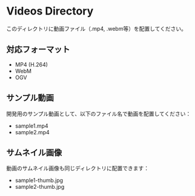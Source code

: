 # Videos Directory

このディレクトリに動画ファイル（.mp4, .webm等）を配置してください。

## 対応フォーマット
- MP4 (H.264)
- WebM
- OGV

## サンプル動画
開発用のサンプル動画として、以下のファイル名で動画を配置してください：
- sample1.mp4
- sample2.mp4

## サムネイル画像
動画のサムネイル画像も同じディレクトリに配置できます：
- sample1-thumb.jpg
- sample2-thumb.jpg